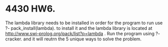 # 4430 HW6.
The lambda library needs to be installed in order for the program to run use ?- pack_install(lambda). to install it and the lambda library is located at http://www.swi-prolog.org/pack/list?p=lambda . Run the program using ?- cracker. and it will reutrn the 5 unique ways to solve the problem.
